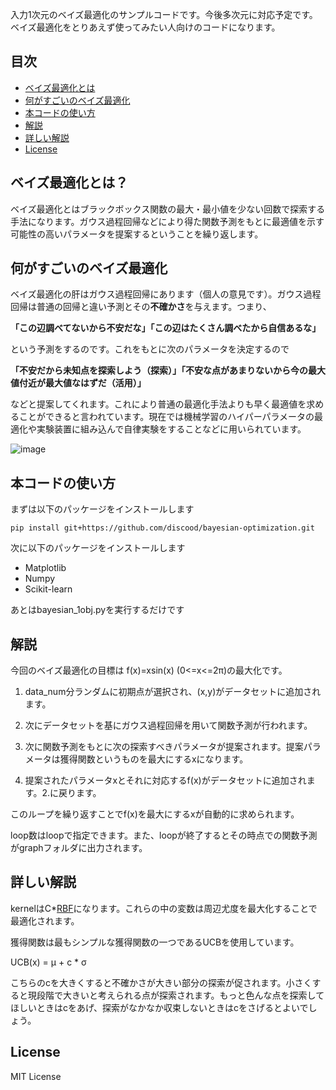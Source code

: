 入力1次元のベイズ最適化のサンプルコードです。今後多次元に対応予定です。
ベイズ最適化をとりあえず使ってみたい人向けのコードになります。

## 目次
* [ベイズ最適化とは](#ベイズ最適化とは)
* [何がすごいのベイズ最適化](#何がすごいのベイズ最適化)
* [本コードの使い方](#本コードの使い方)
* [解説](#解説)
* [詳しい解説](#詳しい解説)
* [License](#license)

## ベイズ最適化とは？
ベイズ最適化とはブラックボックス関数の最大・最小値を少ない回数で探索する手法になります。ガウス過程回帰などにより得た関数予測をもとに最適値を示す可能性の高いパラメータを提案するということを繰り返します。



## 何がすごいのベイズ最適化
ベイズ最適化の肝はガウス過程回帰にあります（個人の意見です）。ガウス過程回帰は普通の回帰と違い予測とその**不確かさ**を与えます。つまり、

**「この辺調べてないから不安だな」「この辺はたくさん調べたから自信あるな」**

という予測をするのです。これをもとに次のパラメータを決定するので

**「不安だから未知点を探索しよう（探索）」「不安な点があまりないから今の最大値付近が最大値なはずだ（活用）」**

などと提案してくれます。これにより普通の最適化手法よりも早く最適値を求めることができると言われています。現在では機械学習のハイパーパラメータの最適化や実験装置に組み込んで自律実験をすることなどに用いられています。

![image](なんとか.png)

## 本コードの使い方
まずは以下のパッケージをインストールします

```
pip install git+https://github.com/discood/bayesian-optimization.git
```

次に以下のパッケージをインストールします
* Matplotlib
* Numpy
* Scikit-learn

あとはbayesian_1obj.pyを実行するだけです

## 解説
今回のベイズ最適化の目標は f(x)=xsin(x) (0<=x<=2π)の最大化です。

1. data_num分ランダムに初期点が選択され、(x,y)がデータセットに追加されます。 

1. 次にデータセットを基にガウス過程回帰を用いて関数予測が行われます。

1. 次に関数予測をもとに次の探索すべきパラメータが提案されます。提案パラメータは獲得関数というものを最大にするxになります。

1. 提案されたパラメータxとそれに対応するf(x)がデータセットに追加されます。2.に戻ります。

このループを繰り返すことでf(x)を最大にするxが自動的に求められます。

loop数はloopで指定できます。また、loopが終了するとその時点での関数予測がgraphフォルダに出力されます。


## 詳しい解説
kernelはC*[RBF](https://scikit-learn.org/stable/modules/generated/sklearn.gaussian_process.kernels.RBF.html "RBF kernel")になります。これらの中の変数は周辺尤度を最大化することで最適化されます。

獲得関数は最もシンプルな獲得関数の一つであるUCBを使用しています。

UCB(x) = μ + c * σ

こちらのcを大きくすると不確かさが大きい部分の探索が促されます。小さくすると現段階で大きいと考えられる点が探索されます。もっと色んな点を探索してほしいときはcをあげ、探索がなかなか収束しないときはcをさげるとよいでしょう。

## License
MIT License
